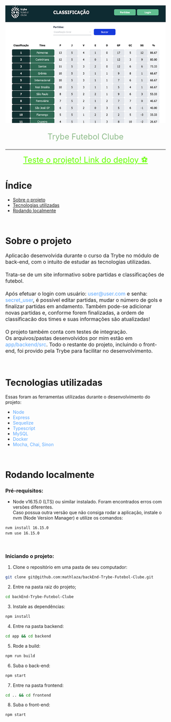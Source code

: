 <!-- PROJECT LOGO -->
<br />
<p align="center">
  <a href="https://blessed-trousers-production.up.railway.app/">
    <img src="tfc_image.png" alt="Logo" width="700" height="370">
  </a>
  
  <p align="center" style="color:#8FBC8B; font-size:25px">
    Trybe Futebol Clube 
    <br />
  </p>
</p>

<hr>

<p align="center">
  <!-- <span style="color:#66FF00; font-size:25px">Brinque</span> -->
<a href="https://blessed-trousers-production.up.railway.app/" style="color:#66FF00; font-size:25px">
    Teste o projeto! Link do deploy ⚽
  </a>
   </p>

<!-- Índice -->
# Índice

* [Sobre o projeto](#sobre-o-projeto)
* [Tecnologias utilizadas](#tecnologias-utilizadas)
* [Rodando localmente](#rodando-localmente)

<br>

<!-- Sobre o projeto -->
# Sobre o projeto
<div style="font-size:16px">Aplicacão desenvolvida durante o curso da Trybe no módulo de back-end, com o intuito de estudar as tecnologias utilizadas.
<br>
<br>
Trata-se de um site informativo sobre partidas e classificações de futebol.
<br>
<br>
Após efetuar o login com usuário: 
<span style="color:#58a6ff">user@user.com</span> 
e senha: 
<span style="color:#58a6ff">secret_user</span>,
é possível editar partidas, mudar o número de gols e finalizar partidas em andamento. Também pode-se adicionar novas partidas e, conforme forem finalizadas, a ordem de classificacão dos times e suas informações são atualizadas!
<br>
<br>
O projeto também conta com testes de integração.
<br>
Os arquivos/pastas desenvolvidos por mim estão em <span style="color:#58a6ff">app/backend/src</span>. Todo o restante do projeto, incluindo o front-end, foi provido pela Trybe para facilitar no desenvolvimento.
</div style="font-size:16px">

<br>
<br>


# Tecnologias utilizadas
Essas foram as ferramentas utilizadas durante o desenvolvimento do projeto:
* <span style="color:#58a6ff">Node</span>
* <span style="color:#58a6ff">Express</span>
* <span style="color:#58a6ff">Sequelize</span>
* <span style="color:#58a6ff">Typescript</span>
* <span style="color:#58a6ff">MySQL</span>
* <span style="color:#58a6ff">Docker</span>
* <span style="color:#58a6ff">Mocha, Chai, Sinon</span>

<br>

<!-- Rodando localmente -->
# Rodando localmente

### Pré-requisitos:

* Node v16.15.0 (LTS) ou similar instalado. Foram encontrados erros com versões diferentes.<br>
Caso possua outra versão que não consiga rodar a aplicação, instale o nvm (Node Version Manager) e utilize os comandos:
```sh
nvm install 16.15.0
nvm use 16.15.0
```
<br>

### Iniciando o projeto:
1. Clone o repositório em uma pasta de seu computador:
```sh
git clone git@github.com:mathlaza/backEnd-Trybe-Futebol-Clube.git
```
2. Entre na pasta raiz do projeto;
```sh
cd backEnd-Trybe-Futebol-Clube
```
3. Instale as dependências:
```sh
npm install
```
4. Entre na pasta backend:
```sh
cd app && cd backend
```
5. Rode a build:
```sh
npm run build
```
6. Suba o back-end:
```sh
npm start
```
7. Entre na pasta frontend:
```sh
cd .. && cd frontend
```
8. Suba o front-end:
```sh
npm start
```
